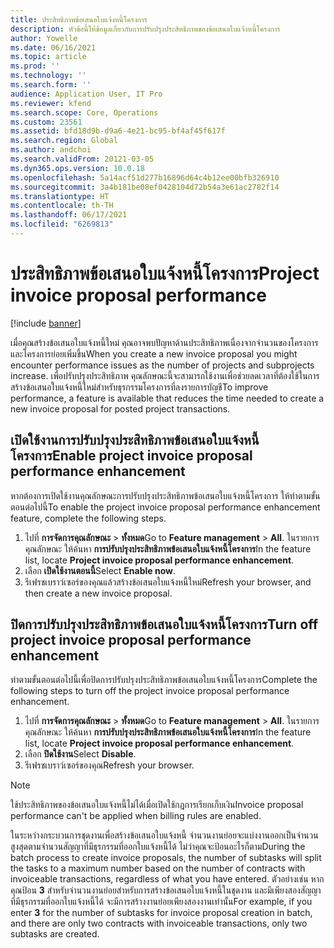 ```yaml
---
title: ประสิทธิภาพข้อเสนอใบแจ้งหนี้โครงการ
description: หัวข้อนี้ให้ข้อมูลเกี่ยวกับการปรับปรุงประสิทธิภาพของข้อเสนอใบแจ้งหนี้โครงการ
author: Yowelle
ms.date: 06/16/2021
ms.topic: article
ms.prod: ''
ms.technology: ''
ms.search.form: ''
audience: Application User, IT Pro
ms.reviewer: kfend
ms.search.scope: Core, Operations
ms.custom: 23561
ms.assetid: bfd18d9b-d9a6-4e21-bc95-bf4af45f617f
ms.search.region: Global
ms.author: andchoi
ms.search.validFrom: 20121-03-05
ms.dyn365.ops.version: 10.0.18
ms.openlocfilehash: 5a14acf51d277b16896d64c4b12ee00bfb326910
ms.sourcegitcommit: 3a4b181be08ef0428104d72b54a3e61ac2782f14
ms.translationtype: HT
ms.contentlocale: th-TH
ms.lasthandoff: 06/17/2021
ms.locfileid: "6269813"
---
```

# <a name="project-invoice-proposal-performance"></a><span data-ttu-id="b8a33-103">ประสิทธิภาพข้อเสนอใบแจ้งหนี้โครงการ</span><span class="sxs-lookup"><span data-stu-id="b8a33-103">Project invoice proposal performance</span></span>

[!include [banner](../includes/banner.md)]

<span data-ttu-id="b8a33-104">เมื่อคุณสร้างข้อเสนอใบแจ้งหนี้ใหม่ คุณอาจพบปัญหาด้านประสิทธิภาพเนื่องจากจำนวนของโครงการและโครงการย่อยเพิ่มขึ้น</span><span class="sxs-lookup"><span data-stu-id="b8a33-104">When you create a new invoice proposal you might encounter performance issues as the number of projects and subprojects increase.</span></span> <span data-ttu-id="b8a33-105">เพื่อปรับปรุงประสิทธิภาพ คุณลักษณะนี้จะสามารถใช้งานเพื่อช่วยลดเวลาที่ต้องใช้ในการสร้างข้อเสนอใบแจ้งหนี้ใหม่สำหรับธุรกรรมโครงการที่ลงรายการบัญชี</span><span class="sxs-lookup"><span data-stu-id="b8a33-105">To improve performance, a feature is available that reduces the time needed to create a new invoice proposal for posted project transactions.</span></span>

## <a name="enable-project-invoice-proposal-performance-enhancement"></a><span data-ttu-id="b8a33-106">เปิดใช้งานการปรับปรุงประสิทธิภาพข้อเสนอใบแจ้งหนี้โครงการ</span><span class="sxs-lookup"><span data-stu-id="b8a33-106">Enable project invoice proposal performance enhancement</span></span>
<span data-ttu-id="b8a33-107">หากต้องการเปิดใช้งานคุณลักษณะการปรับปรุงประสิทธิภาพข้อเสนอใบแจ้งหนี้โครงการ ให้ทำตามขั้นตอนต่อไปนี้</span><span class="sxs-lookup"><span data-stu-id="b8a33-107">To enable the project invoice proposal performance enhancement feature, complete the following steps.</span></span>

1.  <span data-ttu-id="b8a33-108">ไปที่ **การจัดการคุณลักษณะ** > **ทั้งหมด**</span><span class="sxs-lookup"><span data-stu-id="b8a33-108">Go to **Feature management** > **All**.</span></span> <span data-ttu-id="b8a33-109">ในรายการคุณลักษณะ ให้ค้นหา **การปรับปรุงประสิทธิภาพข้อเสนอใบแจ้งหนี้โครงการ**</span><span class="sxs-lookup"><span data-stu-id="b8a33-109">In the feature list, locate **Project invoice proposal performance enhancement**.</span></span>
2.  <span data-ttu-id="b8a33-110">เลือก **เปิดใช้งานตอนนี้**</span><span class="sxs-lookup"><span data-stu-id="b8a33-110">Select **Enable now**.</span></span>
3.  <span data-ttu-id="b8a33-111">รีเฟรชเบราว์เซอร์ของคุณแล้วสร้างข้อเสนอใบแจ้งหนี้ใหม่</span><span class="sxs-lookup"><span data-stu-id="b8a33-111">Refresh your browser, and then create a new invoice proposal.</span></span>

## <a name="turn-off-project-invoice-proposal-performance-enhancement"></a><span data-ttu-id="b8a33-112">ปิดการปรับปรุงประสิทธิภาพข้อเสนอใบแจ้งหนี้โครงการ</span><span class="sxs-lookup"><span data-stu-id="b8a33-112">Turn off project invoice proposal performance enhancement</span></span>
<span data-ttu-id="b8a33-113">ทำตามขั้นตอนต่อไปนี้เพื่อปิดการปรับปรุงประสิทธิภาพข้อเสนอใบแจ้งหนี้โครงการ</span><span class="sxs-lookup"><span data-stu-id="b8a33-113">Complete the following steps to turn off the project invoice proposal performance enhancement.</span></span>

1.  <span data-ttu-id="b8a33-114">ไปที่ **การจัดการคุณลักษณะ** > **ทั้งหมด**</span><span class="sxs-lookup"><span data-stu-id="b8a33-114">Go to **Feature management** > **All**.</span></span> <span data-ttu-id="b8a33-115">ในรายการคุณลักษณะ ให้ค้นหา **การปรับปรุงประสิทธิภาพข้อเสนอใบแจ้งหนี้โครงการ**</span><span class="sxs-lookup"><span data-stu-id="b8a33-115">In the feature list, locate **Project invoice proposal performance enhancement**.</span></span>
2.  <span data-ttu-id="b8a33-116">เลือก **ปิดใช้งาน**</span><span class="sxs-lookup"><span data-stu-id="b8a33-116">Select **Disable**.</span></span>
3.  <span data-ttu-id="b8a33-117">รีเฟรชเบราว์เซอร์ของคุณ</span><span class="sxs-lookup"><span data-stu-id="b8a33-117">Refresh your browser.</span></span>

> [!NOTE]
> <span data-ttu-id="b8a33-118">ใช้ประสิทธิภาพของข้อเสนอใบแจ้งหนี้ไม่ได้เมื่อเปิดใช้กฎการเรียกเก็บเงิน</span><span class="sxs-lookup"><span data-stu-id="b8a33-118">Invoice proposal performance can't be applied when billing rules are enabled.</span></span>
> 
> <span data-ttu-id="b8a33-119">ในระหว่างกระบวนการชุดงานเพื่อสร้างข้อเสนอใบแจ้งหนี้ จำนวนงานย่อยจะแบ่งงานออกเป็นจำนวนสูงสุดตามจำนวนสัญญาที่มีธุรกรรมที่ออกใบแจ้งหนี้ได้ ไม่ว่าคุณจะป้อนอะไรก็ตาม</span><span class="sxs-lookup"><span data-stu-id="b8a33-119">During the batch process to create invoice proposals, the number of subtasks will split the tasks to a maximum number based on the number of contracts with invoiceable transactions, regardless of what you have entered.</span></span> <span data-ttu-id="b8a33-120">ตัวอย่างเช่น หากคุณป้อน **3** สำหรับจำนวนงานย่อยสำหรับการสร้างข้อเสนอใบแจ้งหนี้ในชุดงาน และมีเพียงสองสัญญาที่มีธุรกรรมที่ออกใบแจ้งหนี้ได้ จะมีการสร้างงานย่อยเพียงสองงานเท่านั้น</span><span class="sxs-lookup"><span data-stu-id="b8a33-120">For example, if you enter **3** for the number of subtasks for invoice proposal creation in batch, and there are only two contracts with invoiceable transactions, only two subtasks are created.</span></span>
